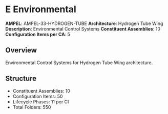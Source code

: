 # E Environmental

**AMPEL**: AMPEL-33-HYDROGEN-TUBE
**Architecture**: Hydrogen Tube Wing
**Description**: Environmental Control Systems
**Constituent Assemblies**: 10
**Configuration Items per CA**: 5

## Overview
Environmental Control Systems for Hydrogen Tube Wing architecture.

## Structure
- Constituent Assemblies: 10
- Configuration Items: 50
- Lifecycle Phases: 11 per CI
- Total Folders: 550
